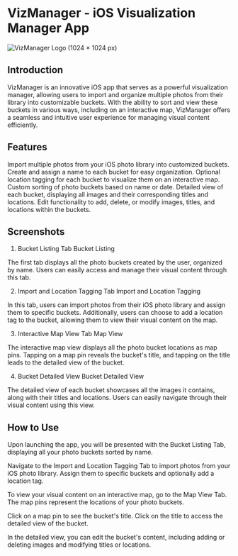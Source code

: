 # VizManager - iOS Visualization Manager App


![VizManager Logo (1024 × 1024 px)](https://github.com/oznurkose/VizManager/assets/51455152/fd0287ed-6649-40d1-9a59-82d387ea2af6)


## Introduction
VizManager is an innovative iOS app that serves as a powerful visualization manager, allowing users to import and organize multiple photos from their library into customizable buckets. With the ability to sort and view these buckets in various ways, including on an interactive map, VizManager offers a seamless and intuitive user experience for managing visual content efficiently.

## Features
Import multiple photos from your iOS photo library into customized buckets.
Create and assign a name to each bucket for easy organization.
Optional location tagging for each bucket to visualize them on an interactive map.
Custom sorting of photo buckets based on name or date.
Detailed view of each bucket, displaying all images and their corresponding titles and locations.
Edit functionality to add, delete, or modify images, titles, and locations within the buckets.

## Screenshots
1. Bucket Listing Tab
Bucket Listing

The first tab displays all the photo buckets created by the user, organized by name. Users can easily access and manage their visual content through this tab.

2. Import and Location Tagging Tab
Import and Location Tagging

In this tab, users can import photos from their iOS photo library and assign them to specific buckets. Additionally, users can choose to add a location tag to the bucket, allowing them to view their visual content on the map.

3. Interactive Map View Tab
Map View

The interactive map view displays all the photo bucket locations as map pins. Tapping on a map pin reveals the bucket's title, and tapping on the title leads to the detailed view of the bucket.

4. Bucket Detailed View
Bucket Detailed View

The detailed view of each bucket showcases all the images it contains, along with their titles and locations. Users can easily navigate through their visual content using this view.

## How to Use
Upon launching the app, you will be presented with the Bucket Listing Tab, displaying all your photo buckets sorted by name.

Navigate to the Import and Location Tagging Tab to import photos from your iOS photo library. Assign them to specific buckets and optionally add a location tag.

To view your visual content on an interactive map, go to the Map View Tab. The map pins represent the locations of your photo buckets.

Click on a map pin to see the bucket's title. Click on the title to access the detailed view of the bucket.

In the detailed view, you can edit the bucket's content, including adding or deleting images and modifying titles or locations.



